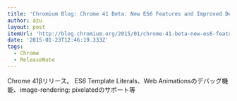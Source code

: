 ```yaml
---
title: 'Chromium Blog: Chrome 41 Beta: New ES6 Features and Improved DevTools for Service Workers and Web Animations'
author: azu
layout: post
itemUrl: 'http://blog.chromium.org/2015/01/chrome-41-beta-new-es6-features-and.html'
date: '2015-01-23T12:46:19.333Z'
tags:
  - Chrome
  - ReleaseNote
---
```

Chrome 41βリリース。
ES6 Template Literals、Web Animationsのデバッグ機能、image-rendering: pixelatedのサポート等
